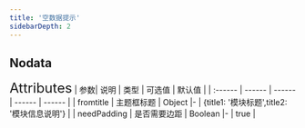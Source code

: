 ```yaml
---
title: '空数据提示'
sidebarDepth: 2
---
```

## Nodata

<ClientOnly>
  <cmt-nodata />
<font size=5>Attributes</font>
| 参数| 说明 | 类型 | 可选值 | 默认值 |
| :------ | ------ | ------ | ------ | ------ |
| fromtitle | 主题框标题 | Object |- | {title1: '模块标题',title2: '模块信息说明'} |
| needPadding | 是否需要边距 | Boolean |- | true |

</ClientOnly>


<ClientOnly>
  <obit-gif/>
</ClientOnly>